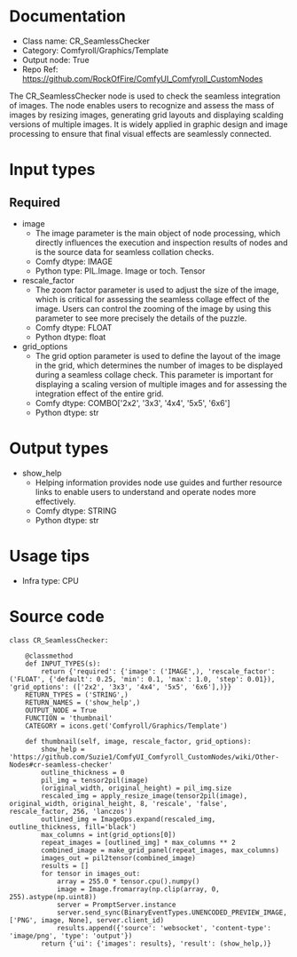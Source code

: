# Documentation
- Class name: CR_SeamlessChecker
- Category: Comfyroll/Graphics/Template
- Output node: True
- Repo Ref: https://github.com/RockOfFire/ComfyUI_Comfyroll_CustomNodes

The CR_SeamlessChecker node is used to check the seamless integration of images. The node enables users to recognize and assess the mass of images by resizing images, generating grid layouts and displaying scalding versions of multiple images. It is widely applied in graphic design and image processing to ensure that final visual effects are seamlessly connected.

# Input types
## Required
- image
    - The image parameter is the main object of node processing, which directly influences the execution and inspection results of nodes and is the source data for seamless collation checks.
    - Comfy dtype: IMAGE
    - Python type: PIL.Image. Image or toch. Tensor
- rescale_factor
    - The zoom factor parameter is used to adjust the size of the image, which is critical for assessing the seamless collage effect of the image. Users can control the zooming of the image by using this parameter to see more precisely the details of the puzzle.
    - Comfy dtype: FLOAT
    - Python dtype: float
- grid_options
    - The grid option parameter is used to define the layout of the image in the grid, which determines the number of images to be displayed during a seamless collage check. This parameter is important for displaying a scaling version of multiple images and for assessing the integration effect of the entire grid.
    - Comfy dtype: COMBO['2x2', '3x3', '4x4', '5x5', '6x6']
    - Python dtype: str

# Output types
- show_help
    - Helping information provides node use guides and further resource links to enable users to understand and operate nodes more effectively.
    - Comfy dtype: STRING
    - Python dtype: str

# Usage tips
- Infra type: CPU

# Source code
```
class CR_SeamlessChecker:

    @classmethod
    def INPUT_TYPES(s):
        return {'required': {'image': ('IMAGE',), 'rescale_factor': ('FLOAT', {'default': 0.25, 'min': 0.1, 'max': 1.0, 'step': 0.01}), 'grid_options': (['2x2', '3x3', '4x4', '5x5', '6x6'],)}}
    RETURN_TYPES = ('STRING',)
    RETURN_NAMES = ('show_help',)
    OUTPUT_NODE = True
    FUNCTION = 'thumbnail'
    CATEGORY = icons.get('Comfyroll/Graphics/Template')

    def thumbnail(self, image, rescale_factor, grid_options):
        show_help = 'https://github.com/Suzie1/ComfyUI_Comfyroll_CustomNodes/wiki/Other-Nodes#cr-seamless-checker'
        outline_thickness = 0
        pil_img = tensor2pil(image)
        (original_width, original_height) = pil_img.size
        rescaled_img = apply_resize_image(tensor2pil(image), original_width, original_height, 8, 'rescale', 'false', rescale_factor, 256, 'lanczos')
        outlined_img = ImageOps.expand(rescaled_img, outline_thickness, fill='black')
        max_columns = int(grid_options[0])
        repeat_images = [outlined_img] * max_columns ** 2
        combined_image = make_grid_panel(repeat_images, max_columns)
        images_out = pil2tensor(combined_image)
        results = []
        for tensor in images_out:
            array = 255.0 * tensor.cpu().numpy()
            image = Image.fromarray(np.clip(array, 0, 255).astype(np.uint8))
            server = PromptServer.instance
            server.send_sync(BinaryEventTypes.UNENCODED_PREVIEW_IMAGE, ['PNG', image, None], server.client_id)
            results.append({'source': 'websocket', 'content-type': 'image/png', 'type': 'output'})
        return {'ui': {'images': results}, 'result': (show_help,)}
```